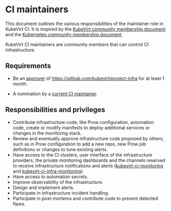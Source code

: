 # CI maintainers

This document outlines the various responsibilities of the maintainer role in
KubeVirt CI. It is inspired by the [KubeVirt community membership document] and
the [Kubernetes community membership document].

KubeVirt CI maintainers are community members that can control CI
infrastructure.

## Requirements

* Be an [approver] of https://github.com/kubevirt/project-infra for at least 1
month.

* A nomination by a [current CI maintainer].

## Responsibilities and privileges

* Contribute infrastructure code, like Prow configuration, automation code,
create or modify manifests to deploy additional services or changes in the
monitoring stack.
* Review and eventually approve infrastructure code proposed by others, such as
in Prow configuration to add a new repo, new Prow job definitions or changes to
tune existing alerts.
* Have access to the CI clusters, user interface of the infrastructure providers,
the private monitoring dashboards and the channels reserved to receive
infrastructure notifications and alerts ([kubevirt-ci-monitoring] and
[kubevirt-ci-infra-monitoring]).
* Have access to automation secrets.
* Improve observability of the infrastructure.
* Design and implement alerts.
* Participate in infrastructure incident handling.
* Participate in post-mortems and contribute code to prevent detected flaws.


[KubeVirt community membership document]: https://github.com/kubevirt/community/blob/master/membership_policy.md
[Kubernetes community membership document]: https://github.com/kubernetes/community/blob/master/community-membership.md
[approver]: https://github.com/kubevirt/community/blob/master/membership_policy.md#approver
[current CI maintainer]: ../OWNERS_ALIASES
[kubevirt-ci-monitoring]: https://app.slack.com/client/T027F3GAJ/CTFN306KC
[kubevirt-ci-infra-monitoring]: https://app.slack.com/client/T027F3GAJ/C01MJUAT7GD
